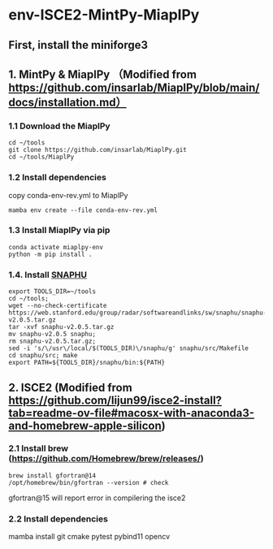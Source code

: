 # env-ISCE2-MintPy-MiaplPy

## First, install the miniforge3

## 1. MintPy & MiaplPy （Modified from https://github.com/insarlab/MiaplPy/blob/main/docs/installation.md）

### 1.1 Download the MiaplPy
```
cd ~/tools
git clone https://github.com/insarlab/MiaplPy.git
cd ~/tools/MiaplPy
```

### 1.2 Install dependencies
copy conda-env-rev.yml to MiaplPy
```
mamba env create --file conda-env-rev.yml
```

### 1.3 Install MiaplPy via pip
```
conda activate miaplpy-env
python -m pip install .
```

### 1.4. Install [SNAPHU](https://web.stanford.edu/group/radar/softwareandlinks/sw/snaphu/)
```
export TOOLS_DIR=~/tools
cd ~/tools;
wget --no-check-certificate  https://web.stanford.edu/group/radar/softwareandlinks/sw/snaphu/snaphu-v2.0.5.tar.gz
tar -xvf snaphu-v2.0.5.tar.gz
mv snaphu-v2.0.5 snaphu;
rm snaphu-v2.0.5.tar.gz;
sed -i 's/\/usr\/local/$(TOOLS_DIR)\/snaphu/g' snaphu/src/Makefile
cd snaphu/src; make
export PATH=${TOOLS_DIR}/snaphu/bin:${PATH}
```

## 2. ISCE2 (Modified from https://github.com/lijun99/isce2-install?tab=readme-ov-file#macosx-with-anaconda3-and-homebrew-apple-silicon)

### 2.1 Install brew (https://github.com/Homebrew/brew/releases/)
```
brew install gfortran@14
/opt/homebrew/bin/gfortran --version # check
```
gfortran@15 will report error in compilering the isce2

### 2.2 Install dependencies
mamba install git cmake pytest pybind11 opencv



